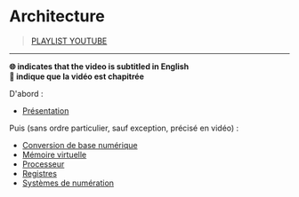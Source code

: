 # Architecture

> [PLAYLIST YOUTUBE](https://www.youtube.com/playlist?list=PLrSOXFDHBtfFrlG51dj8p_zCV994yWahY)

---

**🌐 indicates that the video is subtitled in English**<br>
**🔢 indique que la vidéo est chapitrée**

D'abord :

+ [Présentation](https://www.youtube.com/watch?v=x4yzYMZ5ZNo)

Puis (sans ordre particulier, sauf exception, précisé en vidéo) :

+ [Conversion de base numérique](https://www.youtube.com/watch?v=RdBNK43JK5c)
+ [Mémoire virtuelle](https://www.youtube.com/watch?v=B1wJJNITvkY)
+ [Processeur](https://www.youtube.com/watch?v=2jFBKfXxeZw)
+ [Registres](https://www.youtube.com/watch?v=met394KmyZ4)
+ [Systèmes de numération](https://www.youtube.com/watch?v=GEW_PYZEdNU)
